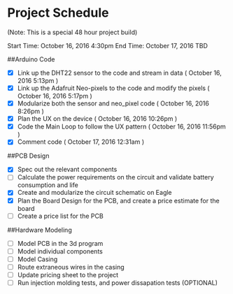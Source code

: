 # Project Schedule

(Note: This is a special 48 hour project build)

Start Time: October 16, 2016 4:30pm
End Time:   October 17, 2016 TBD


##Arduino Code
  - [x] Link up the DHT22 sensor to the code and stream in data                                         (  October 16, 2016  5:13pm  )
  - [x] Link up the Adafruit Neo-pixels to the code and modify the pixels                               (  October 16, 2016  5:17pm  )
  - [x] Modularize both the sensor and neo_pixel code                                                   (  October 16, 2016  8:26pm  )
  - [x] Plan the UX on the device                                                                       (  October 16, 2016  10:26pm )
  - [x] Code the Main Loop to follow the UX pattern                                                     (  October 16, 2016  11:56pm )
  - [x] Comment code                                                                                    (  October 17, 2016  12:31am )

##PCB Design
  - [x] Spec out the relevant components                                                                
  - [ ] Calculate the power requirements on the circuit and validate battery consumption and life      
  - [x] Create and modularize the circuit schematic on Eagle
  - [x] Plan the Board Design for the PCB, and create a price estimate for the board
  - [ ] Create a price list for the PCB

##Hardware Modeling
  - [ ] Model PCB in the 3d program
  - [ ] Model individual components
  - [ ] Model Casing
  - [ ] Route extraneous wires in the casing
  - [ ] Update pricing sheet to the project
  - [ ] Run injection molding tests, and power dissapation tests (OPTIONAL)
